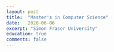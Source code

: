 ```yaml
---
layout: post
title:  "Master's in Computer Science"
date:   2020-06-06
excerpt: "Simon Fraser University"
education: true
comments: false
---
```

